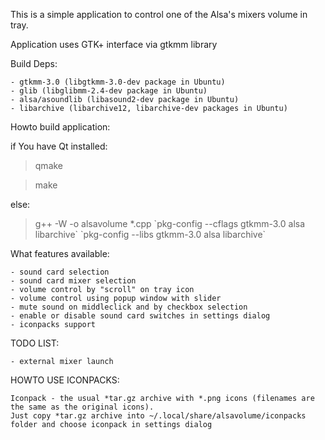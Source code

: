 This is a simple application to control one of the Alsa's mixers volume in tray.

Application uses GTK+ interface via gtkmm library

Build Deps:

	- gtkmm-3.0 (libgtkmm-3.0-dev package in Ubuntu)
	- glib (libglibmm-2.4-dev package in Ubuntu)
	- alsa/asoundlib (libasound2-dev package in Ubuntu)
	- libarchive (libarchive12, libarchive-dev packages in Ubuntu)

Howto build application:

if You have Qt installed:

>qmake

>make

else:

>g++ -W -o alsavolume *.cpp \`pkg-config --cflags gtkmm-3.0 alsa libarchive\` \`pkg-config --libs gtkmm-3.0 alsa libarchive\`

What features available:

	- sound card selection
	- sound card mixer selection
	- volume control by "scroll" on tray icon
	- volume control using popup window with slider
	- mute sound on middleclick and by checkbox selection
	- enable or disable sound card switches in settings dialog
	- iconpacks support

TODO LIST:

	- external mixer launch

HOWTO USE ICONPACKS:

	Iconpack - the usual *tar.gz archive with *.png icons (filenames are the same as the original icons).
	Just copy *tar.gz archive into ~/.local/share/alsavolume/iconpacks folder and choose iconpack in settings dialog
